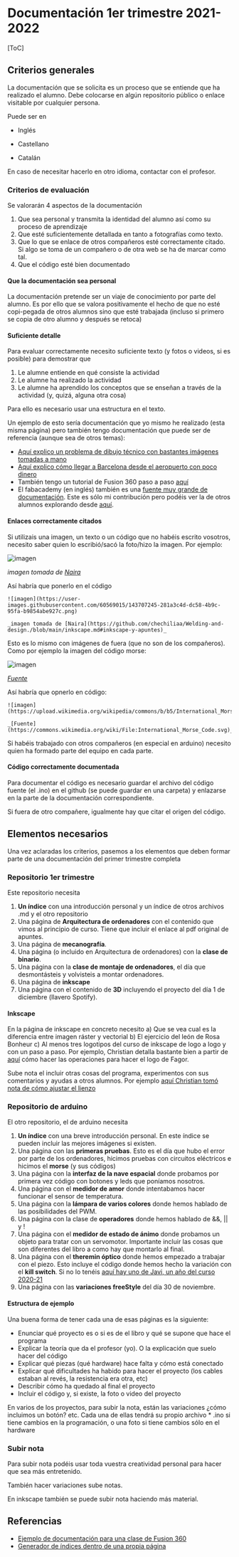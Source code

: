 # Documentación 1er trimestre 2021-2022

[ToC]

## Criterios generales

La documentación que se solicita es un proceso que se entiende que ha realizado el alumno. Debe colocarse en algún repositorio público o enlace visitable por cualquier persona.

Puede ser en 

- Inglés

- Castellano

- Catalán

En caso de necesitar hacerlo en otro idioma, contactar con el profesor. 

### Criterios de evaluación 

Se valorarán 4 aspectos de la documentación

1) Que sea personal y transmita la identidad del alumno así como su proceso de aprendizaje
2) Que esté suficientemente detallada en tanto a fotografías como texto. 
3) Que lo que se enlace de otros compañeros esté correctamente citado. Si algo se toma de un compañero o de otra web se ha de marcar como tal. 
4) Que el código esté bien documentado

#### Que la documentación sea personal 

La documentación pretende ser un viaje de conocimiento por parte del alumno. Es por ello que se valora positivamente el hecho de que no esté copi-pegada de otros alumnos sino que esté trabajada (incluso si primero se copia de otro alumno y después se retoca)


#### Suficiente detalle

Para evaluar correctamente necesito suficiente texto (y fotos o videos, si es posible) para demostrar que 

1) Le alumne entiende en qué consiste la actividad
2) Le alumne ha realizado la actividad
3) Le alumne ha aprendido los conceptos que se enseñan a través de la actividad (y, quizá, alguna otra cosa)

Para ello es necesario usar una estructura en el texto. 

Un ejemplo de esto sería documentación que yo mismo he realizado (esta misma página) pero también tengo documentación que puede ser de referencia (aunque sea de otros temas):

* [Aquí explico un problema de dibujo técnico con bastantes imágenes tomadas a mano](https://d-prieto.medium.com/problema-de-dibujo-t%C3%A9cnico-di%C3%A9drico-resuelto-con-paso-a-paso-36e17a003bac)
* [Aquí explico cómo llegar a Barcelona desde el aeropuerto con poco dinero](https://d-prieto.medium.com/c%C3%B3mo-llegar-al-centro-de-barcelona-desde-el-aeropuerto-por-poco-dinero-196d32d9e1bf)
* También tengo un tutorial de Fusion 360 paso a paso [aquí](https://hackmd.io/sHuCacDCRDqhOsTVDa3KqQ)
* El fabacademy (en inglés) también es una [fuente muy grande de documentación](http://fabacademy.org/2020/labs/barcelona/students/david-prieto/projects/final-project/). Este es sólo mi contribución pero podéis ver la de otros alumnos explorando desde [aquí](http://fabacademy.org/2020/people.html). 


#### Enlaces correctamente citados 

Si utilizais una imagen, un texto o un código que no habéis escrito vosotros, necesito saber quien lo escribió/sacó la foto/hizo la imagen. Por ejemplo:

![imagen](https://user-images.githubusercontent.com/60569015/143707245-281a3c4d-dc58-4b9c-95fa-b9854abe927c.png)

_imagen tomada de [Naira](https://github.com/chechiliaa/Welding-and-design./blob/main/inkscape.md#inkscape-y-apuntes)_

Así habría que ponerlo en el código

```
![imagen](https://user-images.githubusercontent.com/60569015/143707245-281a3c4d-dc58-4b9c-95fa-b9854abe927c.png)

_imagen tomada de [Naira](https://github.com/chechiliaa/Welding-and-design./blob/main/inkscape.md#inkscape-y-apuntes)_
```

Esto es lo mismo con imágenes de fuera (que no son de los compañeros). Como por ejemplo la imagen del código morse:

![imagen](https://upload.wikimedia.org/wikipedia/commons/b/b5/International_Morse_Code.svg)

_[Fuente](https://commons.wikimedia.org/wiki/File:International_Morse_Code.svg)_

Así habría que opnerlo en código:

```
![imagen](https://upload.wikimedia.org/wikipedia/commons/b/b5/International_Morse_Code.svg)

_[Fuente](https://commons.wikimedia.org/wiki/File:International_Morse_Code.svg)_
```


Si habéis trabajado con otros compañeros (en especial en arduino) necesito quien ha formado parte del equipo en cada parte. 


#### Código  correctamente documentada 

Para documentar el código es necesario guardar el archivo del código fuente (el .ino) en el github (se puede guardar en una carpeta) y enlazarse en la parte de la documentación correspondiente. 

Si fuera de otro compañere, igualmente hay que citar el origen del código. 


## Elementos necesarios 

Una vez aclaradas los criterios, pasemos a los elementos que deben formar parte de una documentación del primer trimestre completa

### Repositorio 1er trimestre

Este repositorio necesita 

1) **Un índice** con una introducción personal y un índice de otros archivos .md y el otro repositorio
2) Una página de **Arquitectura de ordenadores** con el contenido que vimos al principio de curso. Tiene que incluir el enlace al pdf original de apuntes. 
3) Una página de **mecanografía**. 
4) Una página (o incluido en Arquitectura de ordenadores) con la **clase de binario**. 
5) Una página con la **clase de montaje de ordenadores**, el día que desmontásteis y volvisteis a montar ordenadores. 
6) Una página de **inkscape** 
7) Una página con el contenido de **3D** incluyendo el proyecto del día 1 de diciembre (llavero Spotify). 

#### Inkscape 

En la página de inkscape en concreto necesito 
a) Que se vea cual es la diferencia entre imagen ráster y vectorial 
b) El ejercicio del león de Rosa Bonheur
c) Al menos tres logotipos del curso de inkscape de logo a logo y con un paso a paso. Por ejemplo, Christian detalla bastante bien a partir de [aquí](https://github.com/Tabrih/1er-Trimestre/blob/main/Inkscape.md#operaciones-booleanas-con-formas) cómo hacer las operaciones para hacer el logo de Fagor.

Sube nota el incluir otras cosas del programa, experimentos con sus comentarios y ayudas a otros alumnos. Por ejemplo [aquí Christian tomó nota de cómo ajustar el lienzo](https://github.com/Tabrih/1er-Trimestre/blob/main/Inkscape.md#como-ajustar-el-lienzo-en-inkscape)

### Repositorio de arduino

El otro repositorio, el de arduino necesita

1) **Un índice** con una breve introducción personal. En este índice se pueden incluir las mejores imágenes si existen. 
2) Una página con las **primeras pruebas**. Esto es el día que hubo el error por parte de los ordenadores, hicimos pruebas con circuitos eléctricos e hicimos el **morse** (y sus códigos)
3) Una página con la **interfaz de la nave espacial** donde probamos por primera vez código con botones y leds que poníamos nosotros. 
4) Una página con el **medidor de amor** donde intentabamos hacer funcionar el sensor de temperatura. 
5) Una página con la **lámpara de varios colores** donde hemos hablado de las posibilidades del PWM. 
6) Una página con la clase de **operadores**  donde hemos hablado de &&, || y ! 
7) Una página con el **medidor de estado de ánimo** donde probamos un objeto para tratar con un servomotor. Importante incluir las cosas que son diferentes del libro a como hay que montarlo al final. 
8) Una página con el **theremin óptico** donde hemos empezado a trabajar con el piezo. Esto incluye el código donde hemos hecho la variación con el **kill switch**. Si no lo tenéis [aquí hay uno de Javi, un año del curso 2020-21](https://github.com/reverte04/arduino/blob/main/SNIPPET_KILL_SWITCH.CPP)
9) Una página con las **variaciones freeStyle** del día 30 de noviembre. 

#### Estructura de ejemplo

Una buena forma de tener cada una de esas páginas es la siguiente:
* Enunciar qué proyecto es o si es de el libro y qué se supone que hace el programa 
* Explicar la teoría que da el profesor (yo). O la explicación que suelo hacer del código
* Explicar qué piezas (qué hardware) hace falta y cómo está conectado
* Explicar qué dificultades ha habido para hacer el proyecto (los cables estaban al revés, la resistencia era otra, etc)
* Describir cómo ha quedado al final el proyecto 
* Incluir el código y, si existe, la foto o video del proyecto 

En varios de los proyectos, para subir la nota, están las variaciones ¿cómo incluimos un botón? etc. Cada una de ellas tendrá su propio archivo * .ino si tiene cambios en la programación, o una foto si tiene cambios sólo en el hardware


### Subir nota 

Para subir nota podéis usar toda vuestra creatividad personal para hacer que sea más entretenido. 

También hacer variaciones sube notas. 

En inkscape también se puede subir nota haciendo más material.


## Referencias 

- [Ejemplo de documentación para una clase de Fusion 360](https://hackmd.io/sHuCacDCRDqhOsTVDa3KqQ)
- [Generador de índices dentro de una propia página](https://ecotrust-canada.github.io/markdown-toc/)

